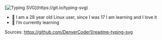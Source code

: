 [![Typing SVG](https://readme-typing-svg.demolab.com?font=Lobster&pause=1000&color=F70000&width=435&lines=Welcome+to+my+Github;My+code+is+and+will+be+Free+Software!;ENJOY!)](https://git.io/typing-svg)
- 👀 I am a 28 year old Linux user, since I was 17 I am learning and I love it
- 🌱 I’m currently learning

Sources: https://github.com/DenverCoder1/readme-typing-svg
<!---
natone2/natone2 is a ✨ special ✨ repository because its `README.md` (this file) appears on your GitHub profile.
You can click the Preview link to take a look at your changes.
--->

